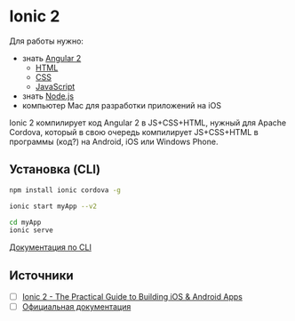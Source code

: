# Ionic 2

Для работы нужно:
- знать [Angular 2](https://github.com/noggatur/abstracts/blob/master/%D0%9A%D0%BE%D0%B4/Web/JavaScript/Angular2.md)
  - [HTML](https://github.com/noggatur/abstracts/blob/master/%D0%9A%D0%BE%D0%B4/Web/HTML/HTML.html)
  - [CSS](https://github.com/noggatur/abstracts/blob/master/%D0%9A%D0%BE%D0%B4/Web/CSS/CSS.css)
  - [JavaScript](https://github.com/noggatur/abstracts/blob/master/%D0%9A%D0%BE%D0%B4/Web/JavaScript/JavaScript.js)
- знать [Node.js](https://github.com/noggatur/abstracts/blob/master/%D0%9A%D0%BE%D0%B4/Web/JavaScript/Node.js)
- компьютер Mac для разработки приложений на iOS

Ionic 2 компилирует код Angular 2 в JS+CSS+HTML, нужный для Apache Cordova, который в свою очередь компилирует JS+CSS+HTML в программы (код?) на Android, iOS или Windows Phone.

## Установка (CLI)

```sh
npm install ionic cordova -g
```

```sh
ionic start myApp --v2
```

```sh
cd myApp
ionic serve
```

[Документация по CLI](https://ionicframework.com/docs/v2/cli/)

## Источники

- [ ] [Ionic 2 - The Practical Guide to Building iOS & Android Apps](https://www.udemy.com/ionic-2-the-practical-guide-to-building-ios-android-apps/)
- [ ] [Официальная документация](http://ionicframework.com/docs/)
